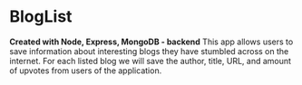 # BlogList
**Created with Node, Express, MongoDB - backend**
 This app allows users to save information about interesting blogs they have stumbled across on the internet. For each listed blog we will save the author, title, URL, and amount of upvotes from users of the application.
